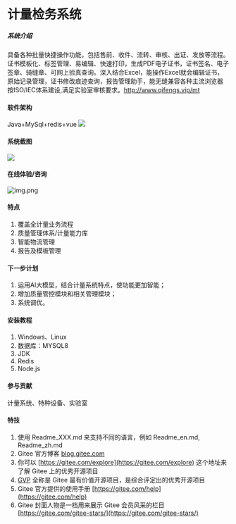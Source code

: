 # 计量检务系统

##### 系统介绍
具备各种批量快捷操作功能，包括售前、收件、流转、审核、出证、发放等流程。证书模板化、标签管理、易编辑、快速打印，生成PDF电子证书，证书签名、电子签章、骑缝章、可网上验真查询。深入结合Excel，能操作Excel就会编辑证书，原始记录管理，证书修改痕迹查询，报告管理助手，能无缝兼容各种主流浏览器 按ISO/IEC体系建设,满足实验室审核要求。http://www.qifengs.vip/mt

#### 软件架构
Java+MySql+redis+vue
![](images/img_1.png)

#### 系统截图
![](images/tu/002.png)

#### 在线体验/咨询
 ![img.png](images/img.png)


#### 特点
1. 覆盖全计量业务流程
2. 质量管理体系/计量能力库
3. 智能物流管理
4. 报告及模板管理

#### 下一步计划
1. 运用AI大模型，结合计量系统特点，使功能更加智能；
2. 增加质量管控模块和相关管理模块；
3. 系统调优。

#### 安装教程
1. Windows、Linux
2. 数据库：MYSQL8
3. JDK
4. Redis
5. Node.js

#### 参与贡献
计量系统、特种设备、实验室

#### 特技

1.  使用 Readme\_XXX.md 来支持不同的语言，例如 Readme\_en.md, Readme\_zh.md
2.  Gitee 官方博客 [blog.gitee.com](https://blog.gitee.com)
3.  你可以 [https://gitee.com/explore](https://gitee.com/explore) 这个地址来了解 Gitee 上的优秀开源项目
4.  [GVP](https://gitee.com/gvp) 全称是 Gitee 最有价值开源项目，是综合评定出的优秀开源项目
5.  Gitee 官方提供的使用手册 [https://gitee.com/help](https://gitee.com/help)
6.  Gitee 封面人物是一档用来展示 Gitee 会员风采的栏目 [https://gitee.com/gitee-stars/](https://gitee.com/gitee-stars/)
